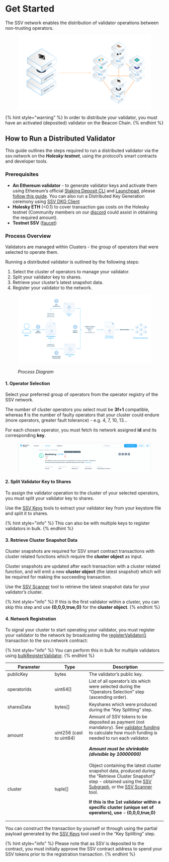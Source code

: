 # Get Started

The SSV network enables the distribution of validator operations between non-trusting operators.

<figure><img src="../.gitbook/assets/spaces_5j2wcf1k37MM5iWhtP7i_uploads_MH7SNJDlLTYusEagbuBs_0.png" alt=""><figcaption></figcaption></figure>

{% hint style="warning" %}
In order to distribute your validator, you must have an activated (deposited) validator on the Beacon Chain.
{% endhint %}

## How to Run a Distributed Validator <a href="#qbxicu1vhvv3" id="qbxicu1vhvv3"></a>

This guide outlines the steps required to run a distributed validator via the ssv.network on the _**Holesky testnet**_, using the protocol’s smart contracts and developer tools.

### Prerequisites <a href="#v2zo33nxl8mr" id="v2zo33nxl8mr"></a>

* **An Ethereum validator** - to generate validator keys and activate them using Ethereum’s official [Staking Deposit CLI](https://github.com/ethereum/staking-deposit-cli) and [Launchpad](https://goerli.launchpad.ethereum.org/), please [follow this guide](../validator-user-guides/validator-management/creating-a-new-validator.md). You can also run a Distributed Key Generation ceremony using [SSV DKG Client](tools/ssv-dkg-client/generate-key-shares.md)
* **Holesky ETH** (<0.1) to cover transaction gas costs on the Holesky testnet (Community members on our [discord](https://discord.gg/ssvnetworkofficial) could assist in obtaining the required amount).
* **Testnet SSV** ([faucet](https://faucet.ssv.network/))

### Process Overview <a href="#id-7f2y4pcm8bfl" id="id-7f2y4pcm8bfl"></a>

Validators are managed within Clusters - the group of operators that were selected to operate them.

Running a distributed validator is outlined by the following steps:

1. Select the cluster of operators to manage your validator.
2. Split your validator key to shares.
3. Retrieve your cluster’s latest snapshot data.
4. Register your validator to the network.

<figure><img src="../.gitbook/assets/spaces_5j2wcf1k37MM5iWhtP7i_uploads_FFviU4kxmClr0SuQvzDk_1.png" alt=""><figcaption><p><em>Process Diagram</em></p></figcaption></figure>

#### 1. Operator Selection <a href="#tulnbjthau7t" id="tulnbjthau7t"></a>

Select your preferred group of operators from the operator registry of the SSV network.

The number of cluster operators you select must be **3f+1** compatible, whereas **f** is the number of faulty operators that your cluster could endure (more operators, greater fault tolerance) - e.g. 4, 7, 10, 13…

For each chosen operator, you must fetch its network assigned **id** and its corresponding **key**.



<figure><img src="../.gitbook/assets/spaces_5j2wcf1k37MM5iWhtP7i_uploads_nx4QZvQF2uYWyH7IAjIg_2.png" alt=""><figcaption></figcaption></figure>

#### 2. Split Validator Key to Shares <a href="#x02jw9rs53s3" id="x02jw9rs53s3"></a>

To assign the validator operation to the cluster of your selected operators, you must split your validator key to shares.

Use the [SSV Keys](tools/ssv-keys-distributor.md) tools to extract your validator key from your keystore file and split it to shares.

{% hint style="info" %}
This can also be with multiple keys to register validators in bulk.
{% endhint %}

#### 3. Retrieve Cluster Snapshot Data <a href="#vjco67d7q0gy" id="vjco67d7q0gy"></a>

Cluster snapshots are required for SSV smart contract transactions with cluster related functions which require the **cluster object** as input.

Cluster snapshots are updated after each transaction with a cluster related function, and will emit a new **cluster object** (the latest snapshot) which will be required for making the succeeding transaction.

Use the [ SSV Scanner](tools/cluster-scanner.md) tool to retrieve the latest snapshot data for your validator’s cluster.

{% hint style="info" %}
If this is the first validator within a cluster, you can skip this step and use **{0,0,0,true,0}** for the **cluster object**.
{% endhint %}

#### 4. Network Registration <a href="#j9fra6w5d8er" id="j9fra6w5d8er"></a>

To signal your cluster to start operating your validator, you must register your validator to the network by broadcasting the [registerValidator()](https://docs.ssv.network/developers/smart-contracts/ssvnetwork#registervalidator-publickey-operatorids-shares-amount-cluster) transaction to the ssv.network contract:

{% hint style="info" %}
You can perform this in bulk for multiple validators using [bulkRegisterValidator](https://docs.ssv.network/developers/smart-contracts/ssvnetwork#bulkregistervalidator-publickey-operatorids-shares-amount-cluster).
{% endhint %}

<table><thead><tr><th width="136.33333333333331">Parameter</th><th width="95">Type</th><th>Description</th></tr></thead><tbody><tr><td>publicKey</td><td>bytes</td><td>The validator’s public key.</td></tr><tr><td>operatorIds</td><td>uint64[]</td><td>List of all operator’s ids which were selected during the “Operators Selection” step (ascending order).</td></tr><tr><td>sharesData</td><td>bytes[]</td><td>Keyshares which were produced during the “Key Splitting” step.</td></tr><tr><td>amount</td><td>uint256 (cast to uint64)</td><td>Amount of SSV tokens to be deposited as payment (not mandatory). See <a href="../learn/stakers/validators/validator-onboarding.md#_kumpogh364aq">validator funding</a> to calculate how much funding is needed to run each validator.<br><br><em><strong>Amount must be shrinkable (divisible by 10000000)</strong></em></td></tr><tr><td>cluster</td><td>tuple[]</td><td><p>Object containing the latest cluster snapshot data, produced during the “Retrieve Cluster Snapshot” step - obtained using the <a href="tools/ssv-subgraph/">SSV Subgraph</a>, or the <a href="tools/cluster-scanner.md">SSV Scanner</a> tool.</p><p></p><p><strong>If this is the 1st validator within a specific cluster (unique set of operators), use - {0,0,0,true,0}</strong></p></td></tr></tbody></table>

You can construct the transaction by yourself or through using the partial payload generated by the [SSV Keys](tools/ssv-keys-distributor.md) tool used in the “Key Splitting” step.

{% hint style="info" %}
Please note that as SSV is deposited to the contract, you must initially approve the SSV contract address to spend your SSV tokens prior to the registration transaction.
{% endhint %}
